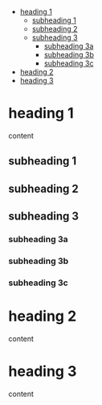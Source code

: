 - [heading 1](#heading-1)
  - [subheading 1](#subheading-1)
  - [subheading 2](#subheading-2)
  - [subheading 3](#subheading-3)
    - [subheading 3a](#subheading-3a)
    - [subheading 3b](#subheading-3b)
    - [subheading 3c](#subheading-3c)
- [heading 2](#heading-2)
- [heading 3](#heading-3)

# heading 1
content
## subheading 1
## subheading 2
## subheading 3
### subheading 3a
### subheading 3b
### subheading 3c
# heading 2
content
# heading 3
content